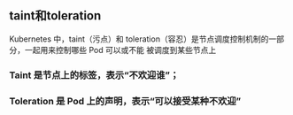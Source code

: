 ## taint和toleration
Kubernetes 中，taint（污点）和 toleration（容忍）是节点调度控制机制的一部分，一起用来控制哪些 Pod 可以或不能 被调度到某些节点上
### Taint 是节点上的标签，表示“不欢迎谁”；
### Toleration 是 Pod 上的声明，表示“可以接受某种不欢迎”
